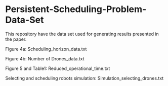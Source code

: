 # Persistent-Scheduling-Problem-Data-Set


This repository have the data set used for generating results presented in the paper.

Figure 4a: Scheduling_horizon_data.txt

Figure 4b: Number of Drones_data.txt

Figure 5 and Table1: Reduced_operational_time.txt

Selecting and scheduling robots simulation: Simulation_selecting_drones.txt

